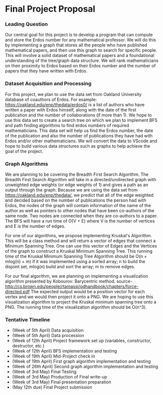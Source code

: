 # Final Project Proposal 

### Leading Question
Our central goal for this project is to develop a program that can compute and store the Erdos number for any mathematical professor. We will do this by implementing a graph that stores all the people who have published mathematical papers, and then use this graph to search for specific people. This will involve a solid dataset of mathematical papers and a foundational understanding of the tree/graph data structure. We will rank mathematicians on their proximity to Erdos based on their Erdos number and the number of papers that they have written with Erdos.

### Dataset Acquisition and Processing
For this project, we plan to use the data set from Oakland University database of coauthors of Erdos. For example: https://oakland.edu/enp/thedata/erdos0/ is a list of authors who have written a paper with Erdos himself, along with the date of the first publication and the number of collaborations (if more than 1). We hope to use this data set to create a search tree on which we plan to implement  BFS and path finding algorithms to find erdos numbers of required mathematicians. This data set will help us find the Erdos number, the date of the publication and also the number of publications they have had with Erdos and/or other mathematicians. We will convert the data to VScode and hope to build various data structures such as graphs to help achieve the goal of the project.

### Graph Algorithms
We are planning to be covering the Breadth First Search Algorithm. The Breadth First Search Algorithm will take in a directed/undirected graph with unweighted edge weights (or edge weights of 1) and gives a path as an output through the graph. Because we are using the data set from https://oakland.edu/enp/thedata/, we predict that all of the edge weighted and decided based on the number of publications the person had with Erdos, the nodes of the graph will contain information of the name of the author as well as pointers to other nodes that have been co-authors of the same node. Two nodes are connected when they are co-authors to a paper. The BFS will have a run time of O(V + E) where V is the number of vertices and E is the number of edges. 

For one of our algorithms, we propose implementing Kruskal's Algorithm. This will be a class method and will return a vector of edges that connect a Minimum Spanning Tree. One can use this vector of Edges and the Vertices of the graph to construct a Kruskal Minimum Spanning Tree. This running time of the Kruskal Minimum Spanning Tree Algorithm should be O(n + mlog(n) + m) if it was implemented using a sorted array; n to build the disjoint set, mlog(n) build and sort the array; m to remove edges.

For our final algorithm, we are planning on implementing a visualization algorithm presented by Kobourov: Barycentric method. source- http://cs.brown.edu/people/rtamassi/gdhandbook/chapters/force-directed.pdf The expected output would be a position vector for each vertex and we would then project it onto a PNG. We are hoping to use this visualization algorithm to project the Kruskal minimum spanning tree onto a PNG. The running time of the visualization algorithm should be O(n^3).


### Tentative Timeline
- (Week of 5th April)    Data acquisition
- (Week of 5th April)    Data procession
- (Week of 12th April)  Project framework set up (variables, constructor, destructor, etc.)
- (Week of 12th April)  BFS implementation and testing
- (Week of 19th April)  Mid-Project check in
- (Week of 19th April)  First graph algorithm implementation and testing
- (Week of 26th April)  Second graph algorithm implementation and testing
- (Week of 3rd May)    Final Testing
- (Week of 3rd May)    Production of Final write-up 
- (Week of 3rd May)    Final presentation preparation
- (May 12th due)          Final Project submission
